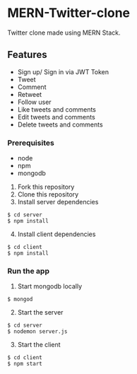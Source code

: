 # MERN-Twitter-clone

Twitter clone made using MERN Stack.


## Features

- Sign up/ Sign in via JWT Token
- Tweet
- Comment
- Retweet
- Follow user
- Like tweets and comments
- Edit tweets and comments
- Delete tweets and comments


### Prerequisites

- node
- npm
- mongodb

1. Fork this repository
2. Clone this repository
3. Install server dependencies

```
$ cd server
$ npm install
```

4. Install client dependencies

```
$ cd client
$ npm install
```

### Run the app

1. Start mongodb locally

```
$ mongod
```

2. Start the server

```
$ cd server
$ nodemon server.js
```

3. Start the client

```
$ cd client
$ npm start
```


